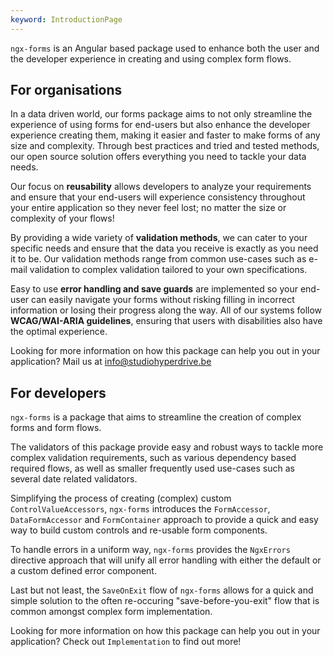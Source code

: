 ```yaml
---
keyword: IntroductionPage
---
```


`ngx-forms` is an Angular based package used to enhance both the user and the developer experience in creating and using complex form flows.

## For organisations

In a data driven world, our forms package aims to not only streamline the experience of using forms for end-users but also enhance the developer experience creating them, making it easier and faster to make forms of any size and complexity. Through best practices and tried and tested methods, our open source solution offers everything you need to tackle your data needs.

Our focus on **reusability** allows developers to analyze your requirements and ensure that your end-users will experience consistency throughout your entire application so they never feel lost; no matter the size or complexity of your flows!

By providing a wide variety of **validation methods**, we can cater to your specific needs and ensure that the data you receive is exactly as you need it to be. Our validation methods range from common use-cases such as e-mail validation to complex validation tailored to your own specifications.

Easy to use **error handling and save guards** are implemented so your end-user can easily navigate your forms without risking filling in incorrect information or losing their progress along the way. All of our systems follow **WCAG/WAI-ARIA guidelines**, ensuring that users with disabilities also have the optimal experience.

Looking for more information on how this package can help you out in your application? Mail us at [info@studiohyperdrive.be](mailto:info@studiohyperdrive.be)

## For developers

`ngx-forms` is a package that aims to streamline the creation of complex forms and form flows.

The validators of this package provide easy and robust ways to tackle more complex validation requirements, such as various dependency based required flows, as well as smaller frequently used use-cases such as several date related validators.

Simplifying the process of creating (complex) custom `ControlValueAccessors`, `ngx-forms` introduces the `FormAccessor`, `DataFormAccessor` and `FormContainer` approach to provide a quick and easy way to build custom controls and re-usable form components.

To handle errors in a uniform way, `ngx-forms` provides the `NgxErrors` directive approach that will unify all error handling with either the default or a custom defined error component.

Last but not least, the `SaveOnExit` flow of `ngx-forms` allows for a quick and simple solution to the often re-occuring "save-before-you-exit" flow that is common amongst complex form implementation.

Looking for more information on how this package can help you out in your application? Check out `Implementation` to find out more!
